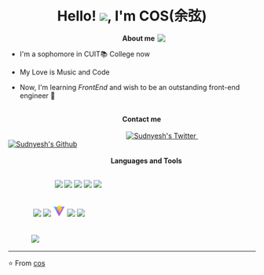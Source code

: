 <h1 align="center">Hello! <img src="https://github.com/sudnyeshtalekar/sudnyeshtalekar/blob/master/Assets/Hi.gif" width="40px">, I'm COS(余弦)</h1>

<img align="right" width="200px" src="https://media4.giphy.com/media/ln7z2eWriiQAllfVcn/giphy.gif?cid=6c09b9526337518caee866da92d91b23e671809633c00e2b&rid=giphy.gif&ct=s"/>

&nbsp;&nbsp;&nbsp;&nbsp;&nbsp;&nbsp;&nbsp;&nbsp;&nbsp;&nbsp;&nbsp;&nbsp;&nbsp;&nbsp;&nbsp;&nbsp;&nbsp;&nbsp;&nbsp;&nbsp;&nbsp;&nbsp;&nbsp;&nbsp;&nbsp;&nbsp;&nbsp;&nbsp;&nbsp;&nbsp;&nbsp;&nbsp;&nbsp;&nbsp;&nbsp;&nbsp;&nbsp;&nbsp;&nbsp;&nbsp;&nbsp;&nbsp;&nbsp;&nbsp;&nbsp;&nbsp;&nbsp;&nbsp;&nbsp;&nbsp;&nbsp;&nbsp;&nbsp;&nbsp;&nbsp;&nbsp;&nbsp;&nbsp;&nbsp;<b>About me</b> <br>

- <p>I'm a sophomore in CUIT📚 College now</p>
- <p>My Love is Music and Code</p>
- <p>Now, I'm learning <i>FrontEnd</i> and wish to be an outstanding front-end engineer 💫</p>


<br/>
&nbsp;&nbsp;&nbsp;&nbsp;&nbsp;&nbsp;&nbsp;&nbsp;&nbsp;&nbsp;&nbsp;&nbsp;&nbsp;&nbsp;&nbsp;&nbsp;&nbsp;&nbsp;&nbsp;&nbsp;&nbsp;&nbsp;&nbsp;&nbsp;&nbsp;&nbsp;&nbsp;&nbsp;&nbsp;&nbsp;&nbsp;&nbsp;&nbsp;&nbsp;&nbsp;&nbsp;&nbsp;&nbsp;&nbsp;&nbsp;&nbsp;&nbsp;&nbsp;&nbsp;&nbsp;&nbsp;&nbsp;&nbsp;&nbsp;&nbsp;&nbsp;&nbsp;&nbsp;&nbsp;&nbsp;&nbsp;&nbsp;&nbsp;&nbsp;<b>Contact me</b> 
<br/>
 

<br/>
&nbsp;&nbsp;&nbsp;&nbsp;&nbsp;&nbsp;&nbsp;&nbsp;&nbsp;&nbsp;&nbsp;&nbsp;&nbsp;&nbsp;&nbsp;&nbsp;&nbsp;&nbsp;&nbsp;&nbsp;&nbsp;&nbsp;&nbsp;&nbsp;&nbsp;&nbsp;&nbsp;&nbsp;&nbsp;&nbsp;&nbsp;&nbsp&nbsp;&nbsp;&nbsp;&nbsp;&nbsp;&nbsp;&nbsp;&nbsp;&nbsp;&nbsp;&nbsp;&nbsp;&nbsp;&nbsp;&nbsp;&nbsp;&nbsp;&nbsp;&nbsp;&nbsp;&nbsp;&nbsp;&nbsp;&nbsp;&nbsp;&nbsp;&nbsp;&nbsp;
<a href="https://space.bilibili.com/180492401?spm_id_from=333.1007.0.0">
  <img  alt="Sudnyesh's Twitter" width="22px" src="https://cdn.jsdelivr.net/npm/simple-icons@v3/icons/bilibili.svg" />
</a>
&nbsp;&nbsp;&nbsp;
<a href="https://github.com/c0sc0s">
  <img  alt="Sudnyesh's Github" width="22px" src="https://cdn.jsdelivr.net/npm/simple-icons@v3/icons/github.svg" />
</a>
<br />


<br/>
&nbsp;&nbsp;&nbsp;&nbsp;&nbsp;&nbsp;&nbsp;&nbsp;&nbsp;&nbsp;&nbsp;&nbsp;&nbsp;&nbsp;&nbsp;&nbsp;&nbsp;&nbsp;&nbsp;&nbsp;&nbsp;&nbsp;&nbsp;&nbsp;&nbsp;&nbsp;&nbsp;&nbsp;&nbsp;&nbsp;&nbsp;&nbsp;&nbsp;&nbsp;&nbsp;&nbsp;&nbsp;&nbsp;&nbsp;&nbsp;&nbsp;&nbsp;&nbsp;&nbsp;&nbsp;&nbsp;&nbsp;&nbsp;&nbsp;&nbsp;&nbsp;&nbsp;&nbsp;<b>Languages and Tools</b> <br/>
<br/>


&nbsp;&nbsp;&nbsp;&nbsp;&nbsp;&nbsp;&nbsp;&nbsp;&nbsp;&nbsp;&nbsp;&nbsp;&nbsp;&nbsp;&nbsp;&nbsp;&nbsp;&nbsp;&nbsp;&nbsp;&nbsp;&nbsp;&nbsp;
<code><img width="10%" src="https://www.vectorlogo.zone/logos/javascript/javascript-horizontal.svg"></code>
<code><img width="4%" src="https://www.vectorlogo.zone/logos/vuejs/vuejs-icon.svg"></code>
<code><img width="5%" src="https://www.vectorlogo.zone/logos/typescriptlang/typescriptlang-icon.svg"></code>
<code><img width="5%" src="https://www.vectorlogo.zone/logos/nodejs/nodejs-icon.svg"></code>
<code><img width="10%" src="https://www.vectorlogo.zone/logos/mysql/mysql-ar21.svg"></code>


<!-- <code><img width="4%" src="https://www.vectorlogo.zone/logos/reactjs/reactjs-icon.svg"></code> -->

<br />
&nbsp;&nbsp;&nbsp;&nbsp;&nbsp;&nbsp;&nbsp;&nbsp;&nbsp;&nbsp;&nbsp;&nbsp;
<code><img width="10%" src="https://www.vectorlogo.zone/logos/yarnpkg/yarnpkg-ar21.svg"></code>
<code><img width="10%" src="https://www.vectorlogo.zone/logos/js_webpack/js_webpack-ar21.svg"></code>
<code><img width="5%" src="https://github.com/vscode-icons/vscode-icons/blob/master/icons/file_type_vite.svg"></code>
<code><img width="10%" src="https://www.vectorlogo.zone/logos/git-scm/git-scm-ar21.svg"></code>
<code><img width="10%" src="https://www.vectorlogo.zone/logos/jestjsio/jestjsio-ar21.svg"></code>



<br />
<br />
<br />
&nbsp;&nbsp;&nbsp;&nbsp;&nbsp;&nbsp;&nbsp;&nbsp;&nbsp;&nbsp;&nbsp;
<span align="left"> <img src="https://github-readme-stats.vercel.app/api?username=c0sc0s&show_icons=true&theme=dark"/> 
</span>

---
⭐️ From [cos](https://github.com/c0sc0s)
